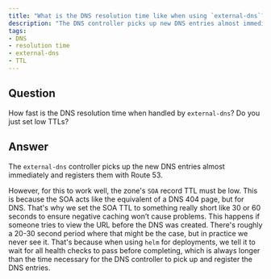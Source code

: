 ```yaml
---
title: "What is the DNS resolution time like when using `external-dns`?"
description: "The DNS controller picks up new DNS entries almost immediately and registers them with Route 53."
tags:
- DNS
- resolution time
- external-dns
- TTL
---
```


## Question

How fast is the DNS resolution time when handled by `external-dns`? Do you just set low TTLs?

## Answer

The `external-dns` controller picks up the new DNS entries almost immediately and registers them with Route 53. 

However, for this to work well, the zone's `SOA` record TTL must be low. This is because the SOA acts like the equivalent of a DNS 404 page, but for DNS. That's why we set the SOA TTL to something really short like 30 or 60 seconds to ensure negative caching won’t cause problems. This happens if someone tries to view the URL before the DNS was created. There's roughly a 20-30 second period where that might be the case, but in practice we never see it. That's because when using `helm` for deployments, we tell it to wait for all health checks to pass before completing, which is always longer than the time necessary for the DNS controller to pick up and register the DNS entries.
